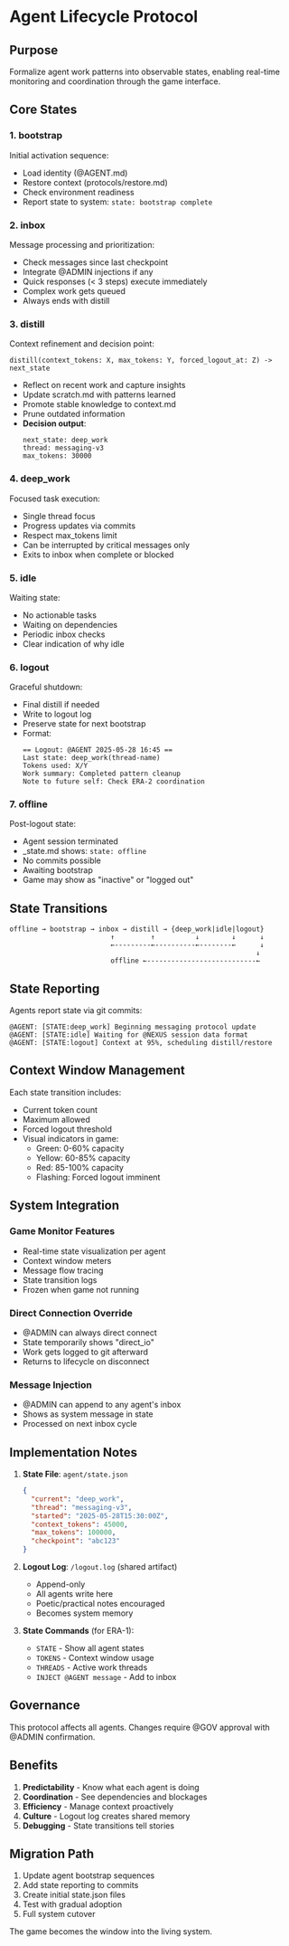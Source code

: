 # Agent Lifecycle Protocol

## Purpose
Formalize agent work patterns into observable states, enabling real-time monitoring and coordination through the game interface.

## Core States

### 1. bootstrap
Initial activation sequence:
- Load identity (@AGENT.md)
- Restore context (protocols/restore.md)
- Check environment readiness
- Report state to system: `state: bootstrap complete`

### 2. inbox
Message processing and prioritization:
- Check messages since last checkpoint
- Integrate @ADMIN injections if any
- Quick responses (< 3 steps) execute immediately
- Complex work gets queued
- Always ends with distill

### 3. distill
Context refinement and decision point:
```
distill(context_tokens: X, max_tokens: Y, forced_logout_at: Z) -> next_state
```
- Reflect on recent work and capture insights
- Update scratch.md with patterns learned
- Promote stable knowledge to context.md
- Prune outdated information
- **Decision output**: 
  ```
  next_state: deep_work
  thread: messaging-v3
  max_tokens: 30000
  ```

### 4. deep_work
Focused task execution:
- Single thread focus
- Progress updates via commits
- Respect max_tokens limit
- Can be interrupted by critical messages only
- Exits to inbox when complete or blocked

### 5. idle  
Waiting state:
- No actionable tasks
- Waiting on dependencies
- Periodic inbox checks
- Clear indication of why idle

### 6. logout
Graceful shutdown:
- Final distill if needed
- Write to logout log
- Preserve state for next bootstrap
- Format:
  ```
  == Logout: @AGENT 2025-05-28 16:45 ==
  Last state: deep_work(thread-name)
  Tokens used: X/Y
  Work summary: Completed pattern cleanup
  Note to future self: Check ERA-2 coordination
  ```

### 7. offline
Post-logout state:
- Agent session terminated
- _state.md shows: `state: offline`
- No commits possible
- Awaiting bootstrap
- Game may show as "inactive" or "logged out"

## State Transitions

```
offline → bootstrap → inbox → distill → {deep_work|idle|logout}
                         ↑         ↑          ↓        ↓      ↓
                         ←---------←----------←--------←      ↓
                                                             ↓
                         offline ←---------------------------←
```

## State Reporting

Agents report state via git commits:
```
@AGENT: [STATE:deep_work] Beginning messaging protocol update
@AGENT: [STATE:idle] Waiting for @NEXUS session data format
@AGENT: [STATE:logout] Context at 95%, scheduling distill/restore
```

## Context Window Management

Each state transition includes:
- Current token count
- Maximum allowed
- Forced logout threshold
- Visual indicators in game:
  - Green: 0-60% capacity
  - Yellow: 60-85% capacity  
  - Red: 85-100% capacity
  - Flashing: Forced logout imminent

## System Integration

### Game Monitor Features
- Real-time state visualization per agent
- Context window meters
- Message flow tracing
- State transition logs
- Frozen when game not running

### Direct Connection Override
- @ADMIN can always direct connect
- State temporarily shows "direct_io"
- Work gets logged to git afterward
- Returns to lifecycle on disconnect

### Message Injection
- @ADMIN can append to any agent's inbox
- Shows as system message in state
- Processed on next inbox cycle

## Implementation Notes

1. **State File**: `agent/state.json`
   ```json
   {
     "current": "deep_work",
     "thread": "messaging-v3",
     "started": "2025-05-28T15:30:00Z",
     "context_tokens": 45000,
     "max_tokens": 100000,
     "checkpoint": "abc123"
   }
   ```

2. **Logout Log**: `/logout.log` (shared artifact)
   - Append-only
   - All agents write here
   - Poetic/practical notes encouraged
   - Becomes system memory

3. **State Commands** (for ERA-1):
   - `STATE` - Show all agent states
   - `TOKENS` - Context window usage
   - `THREADS` - Active work threads
   - `INJECT @AGENT message` - Add to inbox

## Governance

This protocol affects all agents. Changes require @GOV approval with @ADMIN confirmation.

## Benefits

1. **Predictability** - Know what each agent is doing
2. **Coordination** - See dependencies and blockages  
3. **Efficiency** - Manage context proactively
4. **Culture** - Logout log creates shared memory
5. **Debugging** - State transitions tell stories

## Migration Path

1. Update agent bootstrap sequences
2. Add state reporting to commits  
3. Create initial state.json files
4. Test with gradual adoption
5. Full system cutover

The game becomes the window into the living system.